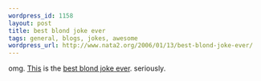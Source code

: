 ```yaml
--- 
wordpress_id: 1158
layout: post
title: best blond joke ever
tags: general, blogs, jokes, awesome
wordpress_url: http://www.nata2.org/2006/01/13/best-blond-joke-ever/
---
```

omg. <a href="http://bgeiger.net/weblog/archives/2005/11/12/best-blonde-joke-ever/">This</a> is the <a href="http://bgeiger.net/weblog/archives/2005/11/12/best-blonde-joke-ever/">best blond joke ever</a>. seriously.
